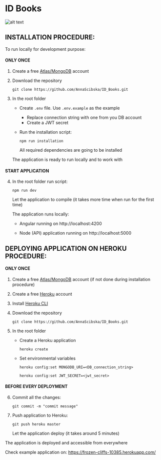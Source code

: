 # ID Books

![alt text](http://www.anulla.eu/id_books/INTRO.JPG)

## INSTALLATION PROCEDURE:

To run locally for development purpose:

#### ONLY ONCE
	
1. Create a free [Atlas/MongoDB](https://www.mongodb.com/) account   
		
2. Download the repository
    ```
    git clone https://github.com/AnnaScibska/ID_Books.git
    ```

3. In the root folder
    - Create `.env` file. Use `.env.example` as the example
        - Replace connection string with one from you DB account
        - Create a JWT secret

	- Run the installation script:
      ```
      npm run installation 
      ```
      All required dependencies are going to be installed

    The application is ready to run locally and to work with

#### START APPLICATION 

4. In the root folder run script:

    ```
    npm run dev
    ```
	  
    Let the application to compile (it takes more time when run for the first time)
    
    The application runs locally:
	
    - Angular running on http://localhost:4200

    - Node (API) application running on http://localhost:5000


## DEPLOYING APPLICATION ON HEROKU PROCEDURE:

#### ONLY ONCE

1. Create a free [Atlas/MongoDB](https://www.mongodb.com/) account (if not done during installation procedure)

2. Create a free [Heroku](https://www.heroku.com/#) account   
		
3. Install [Heroku CLI](https://devcenter.heroku.com/articles/heroku-cli)

4. Download the repository
    ```
    git clone https://github.com/AnnaScibska/ID_Books.git
    ```
5. In the root folder

    - Create a Heroku application

      ```
      heroku create
      ```

    - Set environmental variables

      ```
      heroku config:set MONGODB_URI=<DB_connection_string>
      ```
      
      ```
      heroku config:set JWT_SECRET=<jwt_secret>
      ```

#### BEFORE EVERY DEPLOYMENT

6. Commit all the changes:

    ```  
    git commit -m "commit message"
    ```
  
7. Push application to Heroku:

    ```  
    git push heroku master
    ```
    Let the application deploy (it takes around 5 minutes)
    
  The application is deployed and accessible from everywhere

  Check example application on: https://frozen-cliffs-10385.herokuapp.com/
